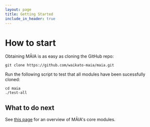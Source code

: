 ```yaml
---
layout: page
title: Getting Started
include_in_header: true
---
```


# How to start

Obtaining MĀIA is as easy as cloning the GitHub repo:

```
git clone https://github.com/waikato-maia/maia.git
```

Run the following script to test that all modules have been sucessfully
cloned:

```
cd maia
./test-all
```

## What to do next

See [this page](overview.md) for an overview of MĀIA's core modules.
